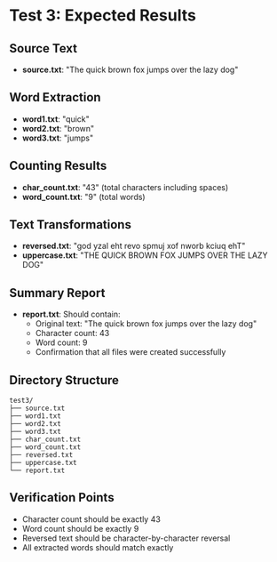 # Test 3: Expected Results

## Source Text
- **source.txt**: "The quick brown fox jumps over the lazy dog"

## Word Extraction
- **word1.txt**: "quick"
- **word2.txt**: "brown"  
- **word3.txt**: "jumps"

## Counting Results
- **char_count.txt**: "43" (total characters including spaces)
- **word_count.txt**: "9" (total words)

## Text Transformations
- **reversed.txt**: "god yzal eht revo spmuj xof nworb kciuq ehT"
- **uppercase.txt**: "THE QUICK BROWN FOX JUMPS OVER THE LAZY DOG"

## Summary Report
- **report.txt**: Should contain:
  - Original text: "The quick brown fox jumps over the lazy dog"
  - Character count: 43
  - Word count: 9
  - Confirmation that all files were created successfully

## Directory Structure
```
test3/
├── source.txt
├── word1.txt
├── word2.txt
├── word3.txt
├── char_count.txt
├── word_count.txt
├── reversed.txt
├── uppercase.txt
└── report.txt
```

## Verification Points
- Character count should be exactly 43
- Word count should be exactly 9
- Reversed text should be character-by-character reversal
- All extracted words should match exactly
